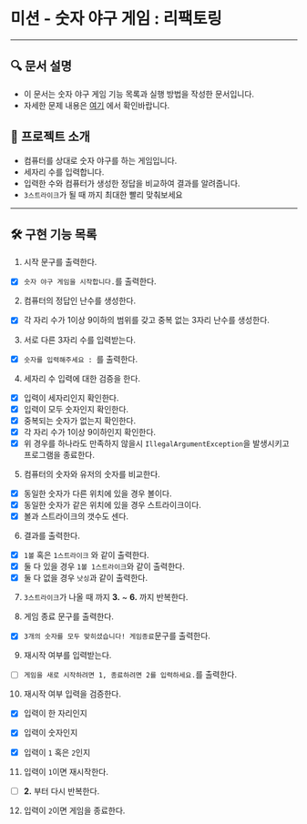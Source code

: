 # 미션 - 숫자 야구 게임 : 리팩토링

---

## 🔍 문서 설명

- 이 문서는 숫자 야구 게임 기능 목록과 실행 방법을 작성한 문서입니다.
- 자세한 문제 내용은 [여기](https://github.com/jy016011/java-baseball-6/blob/main/README.md) 에서 확인바랍니다.

## 🚀 프로젝트 소개

- 컴퓨터를 상대로 숫자 야구를 하는 게임입니다.
- 세자리 수를 입력합니다.
- 입력한 수와 컴퓨터가 생성한 정답을 비교하여 결과를 알려줍니다.
- `3스트라이크`가 될 때 까지 최대한 빨리 맞춰보세요

---

## 🛠 구현 기능 목록

1. 시작 문구를 출력한다.

- [X] `숫자 야구 게임을 시작합니다.`를 출력한다.

2. 컴퓨터의 정답인 난수를 생성한다.

- [X] 각 자리 수가 1이상 9이하의 범위를 갖고 중복 없는 3자리 난수를 생성한다.

3. 서로 다른 3자리 수를 입력받는다.

- [X] `숫자를 입력해주세요 : `를 출력한다.

4. 세자리 수 입력에 대한 검증을 한다.

- [X] 입력이 세자리인지 확인한다.
- [X] 입력이 모두 숫자인지 확인한다.
- [X] 중복되는 숫자가 없는지 확인한다.
- [X] 각 자리 수가 1이상 9이하인지 확인한다.
- [X] 위 경우를 하나라도 만족하지 않을시 `IllegalArgumentException`을 발생시키고 프로그램을 종료한다.

5. 컴퓨터의 숫자와 유저의 숫자를 비교한다.

- [X] 동일한 숫자가 다른 위치에 있을 경우 볼이다.
- [X] 동일한 숫자가 같은 위치에 있을 경우 스트라이크이다.
- [X] 볼과 스트라이크의 갯수도 센다.

6. 결과를 출력한다.

- [X] `1볼` 혹은 `1스트라이크` 와 같이 출력한다.
- [X] 둘 다 있을 경우 `1볼 1스트라이크`와 같이 출력한다.
- [X] 둘 다 없을 경우 `낫싱`과 같이 출력한다.

7. `3스트라이크`가 나올 때 까지 **3.** ~ **6.** 까지 반복한다.

8. 게임 종료 문구를 출력한다.

- [X] `3개의 숫자를 모두 맞히셨습니다! 게임종료`문구를 출력한다.

9. 재시작 여부를 입력받는다.

- [ ] `게임을 새로 시작하려면 1, 종료하려면 2를 입력하세요.`를 출력한다.

10. 재시작 여부 입력을 검증한다.

- [X] 입력이 한 자리인지
- [X] 입력이 숫자인지
- [X] 입력이 `1` 혹은 `2`인지


11. 입력이 `1`이면 재시작한다.

- [ ] **2.** 부터 다시 반복한다.

12. 입력이 `2`이면 게임을 종료한다.


